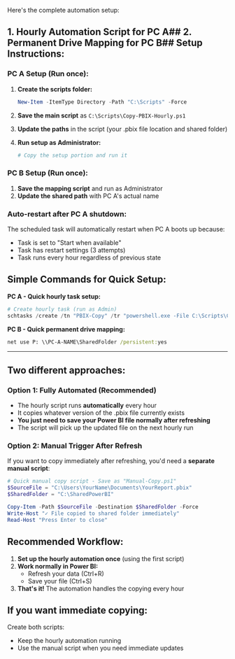 Here's the complete automation setup:

## 1. Hourly Automation Script for PC A## 2. Permanent Drive Mapping for PC B## Setup Instructions:

### **PC A Setup (Run once):**
1. **Create the scripts folder:**
   ```powershell
   New-Item -ItemType Directory -Path "C:\Scripts" -Force
   ```

2. **Save the main script** as `C:\Scripts\Copy-PBIX-Hourly.ps1`

3. **Update the paths** in the script (your .pbix file location and shared folder)

4. **Run setup as Administrator:**
   ```powershell
   # Copy the setup portion and run it
   ```

### **PC B Setup (Run once):**
1. **Save the mapping script** and run as Administrator
2. **Update the shared path** with PC A's actual name

### **Auto-restart after PC A shutdown:**
The scheduled task will automatically restart when PC A boots up because:
- Task is set to "Start when available"
- Task has restart settings (3 attempts)
- Task runs every hour regardless of previous state

## Simple Commands for Quick Setup:

**PC A - Quick hourly task setup:**
```powershell
# Create hourly task (run as Admin)
schtasks /create /tn "PBIX-Copy" /tr "powershell.exe -File C:\Scripts\Copy-PBIX-Hourly.ps1" /sc hourly /ru %USERNAME%
```

**PC B - Quick permanent drive mapping:**
```cmd
net use P: \\PC-A-NAME\SharedFolder /persistent:yes
```

---------------------------------------------------------------------------------------------------------------------------------------

## Two different approaches:

### **Option 1: Fully Automated (Recommended)**
- The hourly script runs **automatically** every hour
- It copies whatever version of the .pbix file currently exists
- **You just need to save your Power BI file normally after refreshing**
- The script will pick up the updated file on the next hourly run

### **Option 2: Manual Trigger After Refresh**
If you want to copy immediately after refreshing, you'd need a **separate manual script**:

```powershell
# Quick manual copy script - Save as "Manual-Copy.ps1"
$SourceFile = "C:\Users\YourName\Documents\YourReport.pbix"
$SharedFolder = "C:\SharedPowerBI"

Copy-Item -Path $SourceFile -Destination $SharedFolder -Force
Write-Host "✓ File copied to shared folder immediately"
Read-Host "Press Enter to close"
```

## **Recommended Workflow:**
1. **Set up the hourly automation once** (using the first script)
2. **Work normally in Power BI:**
   - Refresh your data (Ctrl+R)
   - Save your file (Ctrl+S)
3. **That's it!** The automation handles the copying every hour

## **If you want immediate copying:**
Create both scripts:
- Keep the hourly automation running
- Use the manual script when you need immediate updates

